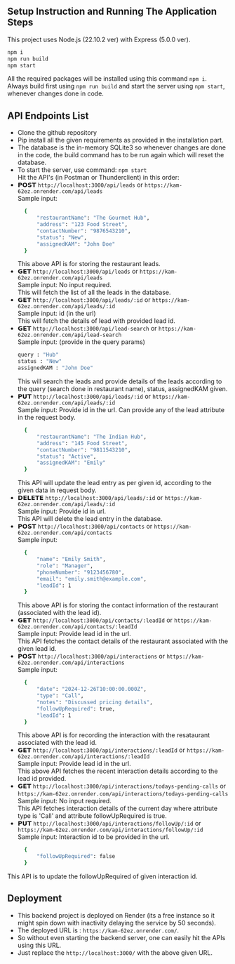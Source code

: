 ## Setup Instruction and Running The Application Steps 
This project uses Node.js (22.10.2 ver) with Express (5.0.0 ver).
```bash
npm i
npm run build
npm start
```
All the required packages will be installed using this command `npm i`. \
Always build first using `npm run build` and start the server using `npm start`, whenever changes done in code.


## API Endpoints List
- Clone the github repository
- Pip install all the given requirements as provided in the installation part.
- The database is the in-memory SQLite3 so whenever changes are done in the code, the build command has to be run again which will reset the database.
- To start the server, use command: `npm start` \
  Hit the API's (in Postman or Thunderclient) in this order: 
- 𝗣𝗢𝗦𝗧 `http://localhost:3000/api/leads` or `https://kam-62ez.onrender.com/api/leads`\
  Sample input:
  ```bash
    {
        "restaurantName": "The Gourmet Hub",
        "address": "123 Food Street",
        "contactNumber": "9876543210",
        "status": "New",
        "assignedKAM": "John Doe"
    }
  ```
  This above API is for storing the restaurant leads.
- 𝗚𝗘𝗧 `http://localhost:3000/api/leads` or `https://kam-62ez.onrender.com/api/leads` \
  Sample input: No input required. \
  This will fetch the list of all the leads in the database.
- 𝗚𝗘𝗧 `http://localhost:3000/api/leads/:id` or `https://kam-62ez.onrender.com/api/leads/:id` \
  Sample input: id (in the url) \
  This will fetch the details of lead with provided lead id.
- 𝗚𝗘𝗧 `http://localhost:3000/api/lead-search` or `https://kam-62ez.onrender.com/api/lead-search` \
  Sample input: (provide in the query params)
  ```bash
  query : "Hub"
  status : "New"
  assignedKAM : "John Doe" 
  ```
  This will search the leads and provide details of the leads according to the query (search done in restaurant name), status, assignedKAM given.
- 𝗣𝗨𝗧 `http://localhost:3000/api/leads/:id` or `https://kam-62ez.onrender.com/api/leads/:id` \
  Sample input: Provide id in the url. Can provide any of the lead attribute in the request body.
  ```bash
    {
        "restaurantName": "The Indian Hub",
        "address": "145 Food Street",
        "contactNumber": "9811543210",
        "status": "Active",
        "assignedKAM": "Emily"
    }
  ```
  This API will update the lead entry as per given id, according to the given data in request body. 
- 𝗗𝗘𝗟𝗘𝗧𝗘 `http://localhost:3000/api/leads/:id` or `https://kam-62ez.onrender.com/api/leads/:id` \
  Sample input: Provide id in url. \
  This API will delete the lead entry in the database.
- 𝗣𝗢𝗦𝗧 `http://localhost:3000/api/contacts` or `https://kam-62ez.onrender.com/api/contacts` \
  Sample input:
  ```bash
    {
        "name": "Emily Smith",
        "role": "Manager",
        "phoneNumber": "9123456780",
        "email": "emily.smith@example.com",
        "leadId": 1
    }
  ```
  This above API is for storing the contact information of the restaurant (associated with the lead id).
- 𝗚𝗘𝗧 `http://localhost:3000/api/contacts/:leadId` or `https://kam-62ez.onrender.com/api/contacts/:leadId` \
  Sample input: Provide lead id in the url. \
  This API fetches the contact details of the restaurant associated with the given lead id.
- 𝗣𝗢𝗦𝗧 `http://localhost:3000/api/interactions` or `https://kam-62ez.onrender.com/api/interactions` \
  Sample input:
  ```bash
    {
        "date": "2024-12-26T10:00:00.000Z",
        "type": "Call",
        "notes": "Discussed pricing details",
        "followUpRequired": true,
        "leadId": 1
    }
  ```
  This above API is for recording the interaction with the resataurant associated with the lead id.
- 𝗚𝗘𝗧 `http://localhost:3000/api/interactions/:leadId` or `https://kam-62ez.onrender.com/api/interactions/:leadId` \
  Sample input: Provide lead id in the url. \
  This above API fetches the recent interaction details according to the lead id provided.
- 𝗚𝗘𝗧 `http://localhost:3000/api/interactions/todays-pending-calls` or `https://kam-62ez.onrender.com/api/interactions/todays-pending-calls` \
  Sample input: No input required. \
  This API fetches interaction details of the current day where attribute type is 'Call' and attribute followUpRequired is true.
- 𝗣𝗨𝗧 `http://localhost:3000/api/interactions/followUp/:id` or `https://kam-62ez.onrender.com/api/interactions/followUp/:id` \
  Sample input: Interaction id to be provided in the url.
  ```bash
    {
        "followUpRequired": false
    }
  ```
This API is to update the followUpRequired of given interaction id.


## Deployment
- This backend project is deployed on Render (its a free instance so it might spin down with inactivity delaying the service by 50 seconds).
- The deployed URL is : `https://kam-62ez.onrender.com/`.
- So without even starting the backend server, one can easily hit the APIs using this URL. 
- Just replace the `http://localhost:3000/` with the above given URL.